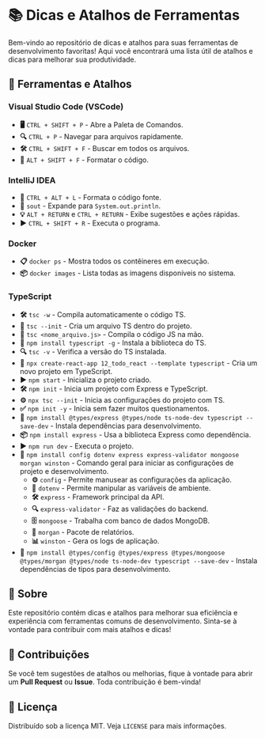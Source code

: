 # 📚 Dicas e Atalhos de Ferramentas

Bem-vindo ao repositório de dicas e atalhos para suas ferramentas de desenvolvimento favoritas! Aqui você encontrará uma lista útil de atalhos e dicas para melhorar sua produtividade.

## 🚀 Ferramentas e Atalhos

### Visual Studio Code (VSCode)

- **🖥️** `CTRL + SHIFT + P` - Abre a Paleta de Comandos.
- **🔍** `CTRL + P` - Navegar para arquivos rapidamente.
- **🛠️** `CTRL + SHIFT + F` - Buscar em todos os arquivos.
- **🎨** `ALT + SHIFT + F` - Formatar o código.

### IntelliJ IDEA

- **🔄** `CTRL + ALT + L` - Formata o código fonte.
- **🔧** `sout` - Expande para `System.out.println`.
- **💡** `ALT + RETURN` e `CTRL + RETURN` - Exibe sugestões e ações rápidas.
- **▶️** `CTRL + SHIFT + R` - Executa o programa.

### Docker

- **📋** `docker ps` - Mostra todos os contêineres em execução.
- **📦** `docker images` - Lista todas as imagens disponíveis no sistema.

### TypeScript

- **🛠️** `tsc -w` - Compila automaticamente o código TS.
- **📁** `tsc --init` - Cria um arquivo TS dentro do projeto.
- **🔄** `tsc <nome_arquivo.js>` - Compila o código JS na mão.
- **🔽** `npm install typescript -g` - Instala a biblioteca do TS.
- **🔍** `tsc -v` - Verifica a versão do TS instalada.
- **🚀** `npx create-react-app 12_todo_react --template typescript` - Cria um novo projeto em TypeScript.
- **▶️** `npm start` - Inicializa o projeto criado.
- **🛠️** `npm init` - Inicia um projeto com Express e TypeScript.
- **⚙️** `npx tsc --init` - Inicia as configurações do projeto com TS.
- **✅** `npm init -y` - Inicia sem fazer muitos questionamentos.
- **🔧** `npm install @types/express @types/node ts-node-dev typescript --save-dev` - Instala dependências para desenvolvimento.
- **📦** `npm install express` - Usa a biblioteca Express como dependência.
- **▶️** `npm run dev` - Executa o projeto.
- **🔧** `npm install config dotenv express express-validator mongoose morgan winston` - Comando geral para iniciar as configurações de projeto e desenvolvimento.
  - **⚙️** `config` - Permite manusear as configurações da aplicação.
  - **🌱** `dotenv` - Permite manipular as variáveis de ambiente.
  - **🛠️** `express` - Framework principal da API.
  - **🔍** `express-validator` - Faz as validações do backend.
  - **🗄️** `mongoose` - Trabalha com banco de dados MongoDB.
  - **📜** `morgan` - Pacote de relatórios.
  - **📊** `winston` - Gera os logs de aplicação.
- **🔧** `npm install @types/config @types/express @types/mongoose @types/morgan @types/node ts-node-dev typescript --save-dev` - Instala dependências de tipos para desenvolvimento.

## 📖 Sobre

Este repositório contém dicas e atalhos para melhorar sua eficiência e experiência com ferramentas comuns de desenvolvimento. Sinta-se à vontade para contribuir com mais atalhos e dicas!

## 🤝 Contribuições

Se você tem sugestões de atalhos ou melhorias, fique à vontade para abrir um **Pull Request** ou **Issue**. Toda contribuição é bem-vinda!

## 📜 Licença

Distribuído sob a licença MIT. Veja `LICENSE` para mais informações.
